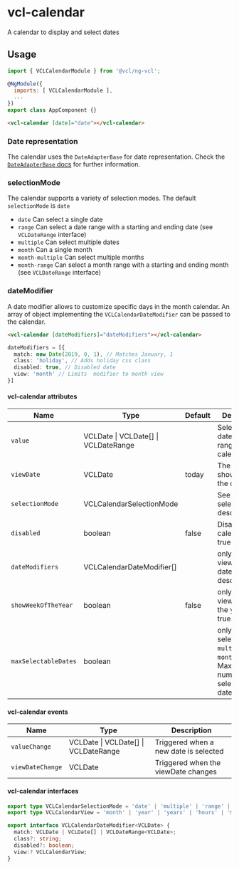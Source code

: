 # vcl-calendar

A calendar to display and select dates

## Usage

```js
import { VCLCalendarModule } from '@vcl/ng-vcl';

@NgModule({
  imports: [ VCLCalendarModule ],
  ...
})
export class AppComponent {}
```

```html
<vcl-calendar [date]="date"></vcl-calendar>
```

### Date representation

The calendar uses the `DateAdapterBase` for date representation.
Check the [`DateAdapterBase` docs](#/dateadapter) for further information.

### selectionMode

The calendar supports a variety of selection modes. The default `selectionMode` is `date`

- `date` Can select a single date
- `range` Can select a date range with a starting and ending date (see `VCLDateRange` interface)
- `multiple` Can select multiple dates
- `month` Can a single month
- `month-multiple` Can select multiple months 
- `month-range` Can select a month range with a starting and ending month (see `VCLDateRange` interface)

### dateModifier

A date modifier allows to customize specific days in the month calendar.
An array of object implementing the `VCLCalendarDateModifier` can be passed to the calendar.

```html
<vcl-calendar [dateModifiers]="dateModifiers"></vcl-calendar>
```

```ts
dateModifiers = [{
  match: new Date(2019, 0, 1), // Matches January, 1
  class: 'holiday', // Adds holiday css class
  disabled: true, // Disabled date
  view: 'month' // Limits  modifier to month view
}]
```

#### vcl-calendar attributes

Name                | Type                                            | Default | Description
---------------     | -------                                         | ------- | -----------------------------------------------
`value`             | VCLDate \| VCLDate[] \| VCLDateRange<VCLDate>   |         | Selected date(s)/date range in the calendar
`viewDate`          | VCLDate                                         | today   | The currently shown date in the calendar 
`selectionMode`     | VCLCalendarSelectionMode                        |         | See selectionMode description
`disabled`          | boolean                                         | false   | Disables the calendar when true
`dateModifiers`     | VCLCalendarDateModifier[]                       |         | only `month` view: See dateModifier description
`showWeekOfTheYear` | boolean                                         | false   | only `month` view: Show of the year when true
`maxSelectableDates`| boolean                                         |         | only for selectionMode `multiple` and `month-range`: Maximum number of selectable dates

#### vcl-calendar events
Name                | Type                                              | Description
---------------     | -------                                           | -----------------------------------------------
`valueChange`       | VCLDate \| VCLDate[] \| VCLDateRange<VCLDate>     | Triggered when a new date is selected
`viewDateChange`    | VCLDate                                           | Triggered when the viewDate changes

#### vcl-calendar interfaces

```ts
export type VCLCalendarSelectionMode = 'date' | 'multiple' | 'range' | 'month' | 'month-multiple' | 'month-range';
export type VCLCalendarView = 'month' | 'year' | 'years' | 'hours' | 'minutes';

export interface VCLCalendarDateModifier<VCLDate> {
  match: VCLDate | VCLDate[] | VCLDateRange<VCLDate>;
  class?: string;
  disabled?: boolean;
  view:? VCLCalendarView;
}
```

